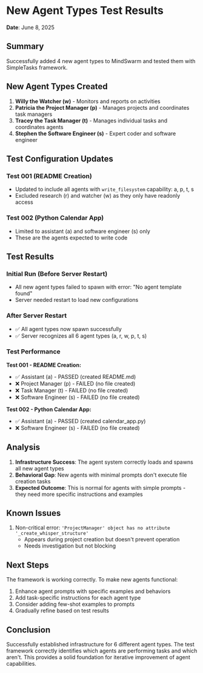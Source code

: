 # New Agent Types Test Results
**Date**: June 8, 2025

## Summary
Successfully added 4 new agent types to MindSwarm and tested them with SimpleTasks framework.

## New Agent Types Created

1. **Willy the Watcher (w)** - Monitors and reports on activities
2. **Patricia the Project Manager (p)** - Manages projects and coordinates task managers  
3. **Tracey the Task Manager (t)** - Manages individual tasks and coordinates agents
4. **Stephen the Software Engineer (s)** - Expert coder and software engineer

## Test Configuration Updates

### Test 001 (README Creation)
- Updated to include all agents with `write_filesystem` capability: a, p, t, s
- Excluded research (r) and watcher (w) as they only have readonly access

### Test 002 (Python Calendar App)
- Limited to assistant (a) and software engineer (s) only
- These are the agents expected to write code

## Test Results

### Initial Run (Before Server Restart)
- All new agent types failed to spawn with error: "No agent template found"
- Server needed restart to load new configurations

### After Server Restart
- ✅ All agent types now spawn successfully
- ✅ Server recognizes all 6 agent types (a, r, w, p, t, s)

### Test Performance

**Test 001 - README Creation:**
- ✅ Assistant (a) - PASSED (created README.md)
- ❌ Project Manager (p) - FAILED (no file created)
- ❌ Task Manager (t) - FAILED (no file created)
- ❌ Software Engineer (s) - FAILED (no file created)

**Test 002 - Python Calendar App:**
- ✅ Assistant (a) - PASSED (created calendar_app.py)
- ❌ Software Engineer (s) - FAILED (no file created)

## Analysis

1. **Infrastructure Success**: The agent system correctly loads and spawns all new agent types
2. **Behavioral Gap**: New agents with minimal prompts don't execute file creation tasks
3. **Expected Outcome**: This is normal for agents with simple prompts - they need more specific instructions and examples

## Known Issues

1. Non-critical error: `'ProjectManager' object has no attribute '_create_whisper_structure'`
   - Appears during project creation but doesn't prevent operation
   - Needs investigation but not blocking

## Next Steps

The framework is working correctly. To make new agents functional:
1. Enhance agent prompts with specific examples and behaviors
2. Add task-specific instructions for each agent type
3. Consider adding few-shot examples to prompts
4. Gradually refine based on test results

## Conclusion

Successfully established infrastructure for 6 different agent types. The test framework correctly identifies which agents are performing tasks and which aren't. This provides a solid foundation for iterative improvement of agent capabilities.